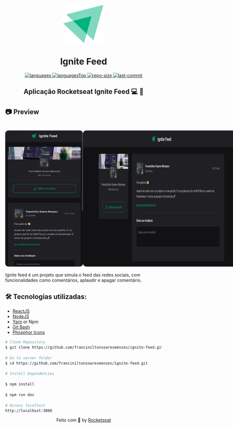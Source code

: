 <p align="center" >
<img src="src/assets/ignite-logo.svg" alt="last-commit" >
</p>
<h1 align="center">
    Ignite Feed
</h1>

<div align="center">

  <a href="">
    <img src="https://img.shields.io/github/languages/count/franciniltonsoaresmenzes/event-platform.svg?color=00B37E" alt="languages" >
  </a>

  <a href="">
    <img src="https://img.shields.io/github/languages/top/franciniltonsoaresmenzes/event-platform.svg?color=00B37E" alt="languagesTop" >
  </a>

  <a href="">
    <img src="https://img.shields.io/github/repo-size/franciniltonsoaresmenzes/event-platform.svg?color=00B37E" alt="repo-size" >
  </a>

  <a href="">
    <img src="https://img.shields.io/github/last-commit/franciniltonsoaresmenzes/event-platform.svg?color=00B37E" alt="last-commit" >
  </a>

</div>

<h2 align="center"> Aplicação Rocketseat Ignite Feed 💻 🚀 </h2>


<h2>📷 Preview </h2>
<h1 align="center">
  <div style="display: flex; flex-direction: row; ">
    <img width="250" style="border-radius: 10px" height="auto" alt="Class-02" title="Class-02" src="public/mobile.png" />
    <img width="600" style="border-radius: 10px" height="auto" alt="Class-02" title="Class-02" src="public/desktop.png" />
  <div>
</h1>

Ignite feed é um projeto que simula o feed das redes sociais, com funcionalidades como comentários, aplaudir e apagar comentário. 

<h2 id="technologies"> 🛠 Tecnologias utilizadas: </h2>

- [ReactJS](https://reactjs.org)
- [NodeJS](https://nodejs.org/en/)
- [Yarn](https://yarnpkg.com) or Npm
- [Git Bash](https://gitforwindows.org/)
- [Phosphor Icons](https://www.google.com/url?sa=t&rct=j&q=&esrc=s&source=web&cd=&cad=rja&uact=8&ved=2ahUKEwjFm-TeifD7AhWyr5UCHVSZA1wQFnoECBAQAQ&url=https%3A%2F%2Fphosphoricons.com%2F&usg=AOvVaw0B6_0g-qmH9oxUW4xxfnJG)


```bash
# Clone Repository
$ git clone https://github.com/franciniltonsoaresmenzes/ignite-feed.git

# Go to server folder
$ cd https://github.com/franciniltonsoaresmenzes/ignite-feed.git

# Install Dependencies

$ npm install

$ npm run dev

# Access localhost
http://localhost:3000
```

<p align="center">
  Feito com 💜 by <a href="https://www.rocketseat.com.br/" >Rocketseat</a>
</p>

